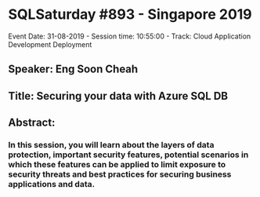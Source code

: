 # SQLSaturday #893 - Singapore 2019
Event Date: 31-08-2019 - Session time: 10:55:00 - Track: Cloud Application Development  Deployment
## Speaker: Eng Soon Cheah
## Title: Securing your data with Azure SQL DB
## Abstract:
### In this session, you will learn about the layers of data protection, important security features, potential scenarios in which these features can be applied to limit exposure to security threats and best practices for securing business applications and data.

